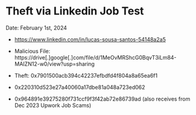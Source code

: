 # Theft via Linkedin Job Test

Date: February 1st, 2024

- https://www.linkedin.com/in/lucas-sousa-santos-54148a2a5

- Malicious File: https://drive[.]google[.]com/file/d/1MeOvMRShcG0BqvT3iLm84-MAIZN12-w0/view?usp=sharing

- Theft: 0x7901500acb394c42237efbdfd4f804a8a65ea6f1

- 0x220310d523e27a40060a17dbe81a048a723ed062

- 0x964891e39275280f731ccf9f3f42ab72e86739ad (also receives from Dec 2023 Upwork Job Scams)